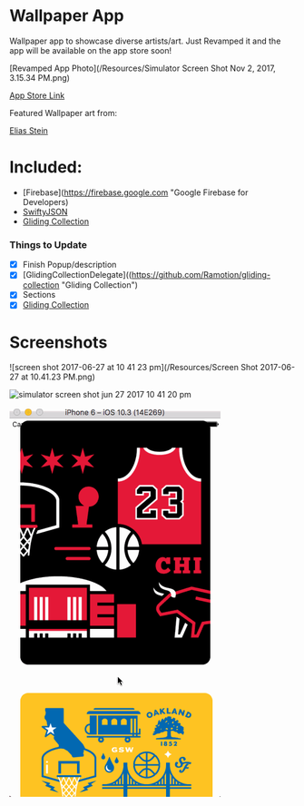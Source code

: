 # Wallpaper App

Wallpaper app to showcase diverse artists/art. Just Revamped it and the app will be available on the app store soon!

[Revamped App Photo](/Resources/Simulator Screen Shot Nov 2, 2017, 3.15.34 PM.png)

[App Store Link]()

Featured Wallpaper art from:

[Elias Stein](https://dribbble.com/elias "Elias Stein on Dribbble")

# Included:

- [Firebase](https://firebase.google.com "Google Firebase for Developers)
- [SwiftyJSON](https://github.com/SwiftyJSON/SwiftyJSON "SwiftyJSON")
- [Gliding Collection](https://github.com/Ramotion/gliding-collection "Gliding Collection")


### Things to Update

- [x] Finish Popup/description
- [x] [GlidingCollectionDelegate]((https://github.com/Ramotion/gliding-collection "Gliding Collection")
- [x] Sections
- [x] [Gliding Collection](https://github.com/Ramotion/gliding-collection "Gliding Collection")

# Screenshots

![screen shot 2017-06-27 at 10 41 23 pm](/Resources/Screen Shot 2017-06-27 at 10.41.23 PM.png)

![simulator screen shot jun 27 2017 10 41 20 pm](https://user-images.githubusercontent.com/24944725/27619714-2146a722-5b8a-11e7-9d6d-d63ed77aef4d.png)

![Wallpaper Gif](/Resources/wallpaper.gif)
